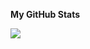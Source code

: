 <b>My GitHub Stats</b>

<a href="http://www.github.com/mzarchi"><img src="https://github-readme-streak-stats.herokuapp.com/?user=mzarchi&stroke=ffffff&background=17181C&ring=0891b2&fire=0891b2&currStreakNum=ffffff&currStreakLabel=0891b2&sideNums=ffffff&sideLabels=ffffff&dates=ffffff&hide_border=true" /></a>
